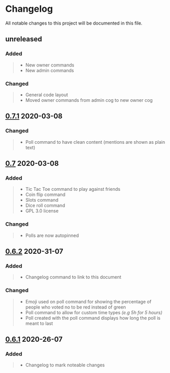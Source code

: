 # Changelog

All notable changes to this project will be documented in this file.  

## unreleased  

### Added 

>* New owner commands  
>* New admin commands  

### Changed  

>* General code layout 
>* Moved owner commands from admin cog to new owner cog 

## [0.7.1](https://github.com/silas-hw/Consumer-Your-Calcium-Discord-Bot/tree/v0.7.1) 2020-03-08 

### Changed  

>* Poll command to have clean content (mentions are shown as plain text)  

## [0.7](https://github.com/silas-hw/Consumer-Your-Calcium-Discord-Bot/tree/v0.7) 2020-03-08  

### Added  

>* Tic Tac Toe command to play against friends  
>* Coin flip command  
>* Slots command  
>* Dice roll command
>* GPL 3.0 license  

### Changed  

>* Polls are now autopinned  
  
## [0.6.2](https://github.com/silas-hw/Consumer-Your-Calcium-Discord-Bot/tree/v0.6.2) 2020-31-07  

### Added  

>* Changelog command to link to this document  
  
### Changed  

>* Emoji used on poll command for showing the percentage of people who voted no to be red instead of green  
>* Poll command to allow for custom time types *(e.g 5h for 5 hours)*  
>* Poll created with the poll command displays how long the poll is meant to last  
  
## [0.6.1](https://github.com/silas-hw/Consumer-Your-Calcium-Discord-Bot/tree/v0.6.1) 2020-26-07  

### Added  

>* Changelog to mark noteable changes  
